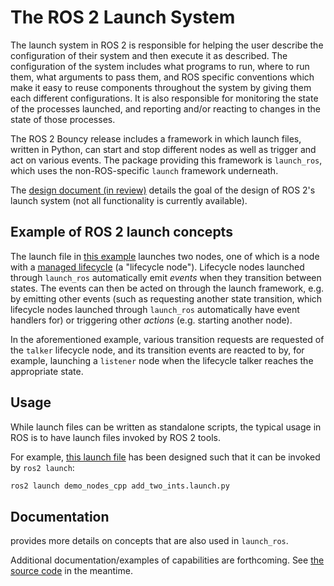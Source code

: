 # The ROS 2 Launch System

The launch system in ROS 2 is responsible for helping the user describe the configuration of their system and then execute it as described.
The configuration of the system includes what programs to run, where to run them, what arguments to pass them, and ROS specific conventions which make it easy to reuse components throughout the system by giving them each different configurations.
It is also responsible for monitoring the state of the processes launched, and reporting and/or reacting to changes in the state of those processes.

The ROS 2 Bouncy release includes a framework in which launch files, written in Python, can start and stop different nodes as well as trigger and act on various events.
The package providing this framework is `launch_ros`, which uses the non-ROS-specific `launch` framework underneath.

The [design document (in review)](https://github.com/ros2/design/pull/163) details the goal of the design of ROS 2's launch system (not all functionality is currently available).
## Example of ROS 2 launch concepts

The launch file in [this example](https://github.com/ros2/launch/blob/master/launch_ros/examples/lifecycle_pub_sub_launch.py) launches two nodes, one of which is a node with a [managed lifecycle](Managed-Nodes.md) (a "lifecycle node").
Lifecycle nodes launched through `launch_ros` automatically emit _events_ when they transition between states.
The events can then be acted on through the launch framework, e.g. by emitting other events (such as requesting another state transition, which lifecycle nodes launched through `launch_ros` automatically have event handlers for) or triggering other _actions_ (e.g. starting another node).

In the aforementioned example, various transition requests are requested of the `talker` lifecycle node, and  its transition events are reacted to by, for example, launching a `listener` node when the lifecycle talker reaches the appropriate state.

## Usage

While launch files can be written as standalone scripts, the typical usage in ROS is to have launch files invoked by ROS 2 tools.

For example, [this launch file](https://github.com/ros2/demos/blob/master/demo_nodes_cpp/launch/services/add_two_ints.launch.py) has been designed such that it can be invoked by `ros2 launch`:

```bash
ros2 launch demo_nodes_cpp add_two_ints.launch.py
```

## Documentation

 provides more details on concepts that are also used in `launch_ros`.

Additional documentation/examples of capabilities are forthcoming.
See [the source code](https://github.com/ros2/launch) in the meantime.